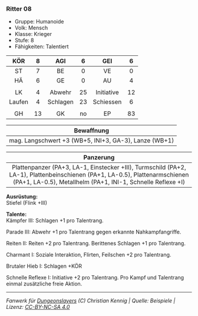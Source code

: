 ### Ritter 08

- Gruppe: Humanoide
- Volk: Mensch
- Klasse: Krieger
- Stufe: 8
- Fähigkeiten: Talentiert

|  KÖR   |  8  |   AGI    |  6  |    GEI     |  6  |
| :----: | :-: | :------: | :-: | :--------: | :-: |
|   ST   |  7  |    BE    |  0  |     VE     |  0  |
|   HÄ   |  6  |    GE    |  0  |     AU     |  4  |
|        |     |          |     |            |     |
|   LK   |  4  |  Abwehr  | 25  | Initiative | 12  |
| Laufen |  4  | Schlagen | 23  | Schiessen  |  6  |
|        |     |          |     |            |     |
|   GH   | 13  |    GK    | no  |     EP     | 83  |

|                      Bewaffnung                       |
| :---------------------------------------------------: |
| mag. Langschwert +3 (WB+5, INI+3, GA-3), Lanze (WB+1) |

|                                                                                         Panzerung                                                                                          |
| :----------------------------------------------------------------------------------------------------------------------------------------------------------------------------------------: |
| Plattenpanzer (PA+3, LA-1, Einstecker +III), Turmschild (PA+2, LA-1), Plattenbeinschienen (PA+1, LA-0.5), Plattenarmschienen (PA+1, LA-0.5), Metallhelm (PA+1, INI-1, Schnelle Reflexe +I) |

**Ausrüstung:**  
Stiefel (Flink +III)

**Talente:**  
Kämpfer III: Schlagen +1 pro Talentrang.

Parade III: Abwehr +1 pro Talentrang gegen erkannte Nahkampfangriffe.

Reiten II: Reiten +2 pro Talentrang. Berittenes Schlagen +1 pro Talentrang.

Charmant I: Soziale Interaktion, Flirten, Feilschen +2 pro Talentrang.

Brutaler Hieb I: Schlagen +KÖR

Schnelle Reflexe I: Initiative +2 pro Talentrang. Pro Kampf und Talentrang einmal zusätzliche freie Aktion.

---

_Fanwerk für [Dungeonslayers](https://www.dungeonslayers.net/) (C) Christian Kennig | Quelle: Beispiele | Lizenz: [CC-BY-NC-SA 4.0](https://creativecommons.org/licenses/by-nc-sa/4.0/deed.de)_
